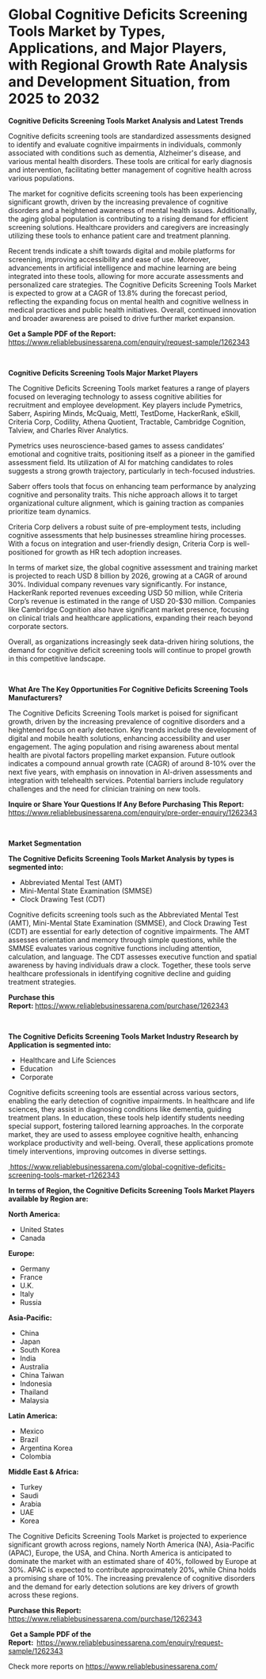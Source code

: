 <p><h1>Global Cognitive Deficits Screening Tools Market by Types, Applications, and Major Players, with Regional Growth Rate Analysis and Development Situation, from 2025 to 2032</h1></p><p><strong>Cognitive Deficits Screening Tools Market Analysis and Latest Trends</strong></p>
<p><p>Cognitive deficits screening tools are standardized assessments designed to identify and evaluate cognitive impairments in individuals, commonly associated with conditions such as dementia, Alzheimer's disease, and various mental health disorders. These tools are critical for early diagnosis and intervention, facilitating better management of cognitive health across various populations.</p><p>The market for cognitive deficits screening tools has been experiencing significant growth, driven by the increasing prevalence of cognitive disorders and a heightened awareness of mental health issues. Additionally, the aging global population is contributing to a rising demand for efficient screening solutions. Healthcare providers and caregivers are increasingly utilizing these tools to enhance patient care and treatment planning.</p><p>Recent trends indicate a shift towards digital and mobile platforms for screening, improving accessibility and ease of use. Moreover, advancements in artificial intelligence and machine learning are being integrated into these tools, allowing for more accurate assessments and personalized care strategies. The Cognitive Deficits Screening Tools Market is expected to grow at a CAGR of 13.8% during the forecast period, reflecting the expanding focus on mental health and cognitive wellness in medical practices and public health initiatives. Overall, continued innovation and broader awareness are poised to drive further market expansion.</p></p>
<p><strong>Get a Sample PDF of the Report:&nbsp;</strong> <a href="https://www.reliablebusinessarena.com/enquiry/request-sample/1262343?utm_campaign=2483&utm_medium=2&utm_source=Github&utm_content=ia&utm_term=24032025&utm_id=cognitive-deficits-screening-tools">https://www.reliablebusinessarena.com/enquiry/request-sample/1262343</a></p>
<p>&nbsp;</p>
<p><strong>Cognitive Deficits Screening Tools Major Market Players</strong></p>
<p><p>The Cognitive Deficits Screening Tools market features a range of players focused on leveraging technology to assess cognitive abilities for recruitment and employee development. Key players include Pymetrics, Saberr, Aspiring Minds, McQuaig, Mettl, TestDome, HackerRank, eSkill, Criteria Corp, Codility, Athena Quotient, Tractable, Cambridge Cognition, Talview, and Charles River Analytics.</p><p>Pymetrics uses neuroscience-based games to assess candidates’ emotional and cognitive traits, positioning itself as a pioneer in the gamified assessment field. Its utilization of AI for matching candidates to roles suggests a strong growth trajectory, particularly in tech-focused industries.</p><p>Saberr offers tools that focus on enhancing team performance by analyzing cognitive and personality traits. This niche approach allows it to target organizational culture alignment, which is gaining traction as companies prioritize team dynamics.</p><p>Criteria Corp delivers a robust suite of pre-employment tests, including cognitive assessments that help businesses streamline hiring processes. With a focus on integration and user-friendly design, Criteria Corp is well-positioned for growth as HR tech adoption increases.</p><p>In terms of market size, the global cognitive assessment and training market is projected to reach USD 8 billion by 2026, growing at a CAGR of around 30%. Individual company revenues vary significantly. For instance, HackerRank reported revenues exceeding USD 50 million, while Criteria Corp’s revenue is estimated in the range of USD 20-$30 million. Companies like Cambridge Cognition also have significant market presence, focusing on clinical trials and healthcare applications, expanding their reach beyond corporate sectors.</p><p>Overall, as organizations increasingly seek data-driven hiring solutions, the demand for cognitive deficit screening tools will continue to propel growth in this competitive landscape.</p></p>
<p>&nbsp;</p>
<p><strong>What Are The Key Opportunities For Cognitive Deficits Screening Tools Manufacturers?</strong></p>
<p><p>The Cognitive Deficits Screening Tools market is poised for significant growth, driven by the increasing prevalence of cognitive disorders and a heightened focus on early detection. Key trends include the development of digital and mobile health solutions, enhancing accessibility and user engagement. The aging population and rising awareness about mental health are pivotal factors propelling market expansion. Future outlook indicates a compound annual growth rate (CAGR) of around 8-10% over the next five years, with emphasis on innovation in AI-driven assessments and integration with telehealth services. Potential barriers include regulatory challenges and the need for clinician training on new tools.</p></p>
<p><strong>Inquire or Share Your Questions If Any Before Purchasing This Report:</strong> <a href="https://www.reliablebusinessarena.com/enquiry/pre-order-enquiry/1262343?utm_campaign=2483&utm_medium=2&utm_source=Github&utm_content=ia&utm_term=24032025&utm_id=cognitive-deficits-screening-tools">https://www.reliablebusinessarena.com/enquiry/pre-order-enquiry/1262343</a></p>
<p>&nbsp;</p>
<p><strong>Market Segmentation</strong></p>
<p><strong>The Cognitive Deficits Screening Tools Market Analysis by types is segmented into:</strong></p>
<p><ul><li>Abbreviated Mental Test (AMT)</li><li>Mini-Mental State Examination (SMMSE)</li><li>Clock Drawing Test (CDT)</li></ul></p>
<p><p>Cognitive deficits screening tools such as the Abbreviated Mental Test (AMT), Mini-Mental State Examination (SMMSE), and Clock Drawing Test (CDT) are essential for early detection of cognitive impairments. The AMT assesses orientation and memory through simple questions, while the SMMSE evaluates various cognitive functions including attention, calculation, and language. The CDT assesses executive function and spatial awareness by having individuals draw a clock. Together, these tools serve healthcare professionals in identifying cognitive decline and guiding treatment strategies.</p></p>
<p><strong>Purchase this Report:&nbsp;</strong><a href="https://www.reliablebusinessarena.com/purchase/1262343?utm_campaign=2483&utm_medium=2&utm_source=Github&utm_content=ia&utm_term=24032025&utm_id=cognitive-deficits-screening-tools">https://www.reliablebusinessarena.com/purchase/1262343</a></p>
<p>&nbsp;</p>
<p><strong>The Cognitive Deficits Screening Tools Market Industry Research by Application is segmented into:</strong></p>
<p><ul><li>Healthcare and Life Sciences</li><li>Education</li><li>Corporate</li></ul></p>
<p><p>Cognitive deficits screening tools are essential across various sectors, enabling the early detection of cognitive impairments. In healthcare and life sciences, they assist in diagnosing conditions like dementia, guiding treatment plans. In education, these tools help identify students needing special support, fostering tailored learning approaches. In the corporate market, they are used to assess employee cognitive health, enhancing workplace productivity and well-being. Overall, these applications promote timely interventions, improving outcomes in diverse settings.</p></p>
<p><a href="https://www.reliablebusinessarena.com/global-cognitive-deficits-screening-tools-market-r1262343?utm_campaign=2483&utm_medium=2&utm_source=Github&utm_content=ia&utm_term=24032025&utm_id=cognitive-deficits-screening-tools">&nbsp;https://www.reliablebusinessarena.com/global-cognitive-deficits-screening-tools-market-r1262343</a></p>
<p><strong>In terms of Region, the Cognitive Deficits Screening Tools Market Players available by Region are:</strong></p>
<p>
    <p> <strong> North America: </strong>
        <ul>
            <li>United States</li>
            <li>Canada</li>
        </ul>
        </p> 
    <p> <strong> Europe: </strong>
        <ul>
            <li>Germany</li>
            <li>France</li>
            <li>U.K.</li>
            <li>Italy</li>
            <li>Russia</li>
        </ul>
        </p> 
    <p> <strong> Asia-Pacific: </strong>
        <ul>
            <li>China</li>
            <li>Japan</li>
            <li>South Korea</li>
            <li>India</li>
            <li>Australia</li>
            <li>China Taiwan</li>
            <li>Indonesia</li>
            <li>Thailand</li>
            <li>Malaysia</li>
        </ul>
        </p> 
    <p> <strong> Latin America: </strong>
        <ul>
            <li>Mexico</li>
            <li>Brazil</li>
            <li>Argentina Korea</li>
            <li>Colombia</li>
        </ul>
        </p> 
    <p> <strong> Middle East & Africa: </strong>
        <ul>
            <li>Turkey</li>
            <li>Saudi</li>
            <li>Arabia</li>
            <li>UAE</li>
            <li>Korea</li>
        </ul>
    </p>
    </p>
<p><p>The Cognitive Deficits Screening Tools Market is projected to experience significant growth across regions, namely North America (NA), Asia-Pacific (APAC), Europe, the USA, and China. North America is anticipated to dominate the market with an estimated share of 40%, followed by Europe at 30%. APAC is expected to contribute approximately 20%, while China holds a promising share of 10%. The increasing prevalence of cognitive disorders and the demand for early detection solutions are key drivers of growth across these regions.</p></p>
<p><strong>Purchase this Report: </strong><a href="https://www.reliablebusinessarena.com/purchase/1262343?utm_campaign=2483&utm_medium=2&utm_source=Github&utm_content=ia&utm_term=24032025&utm_id=cognitive-deficits-screening-tools">https://www.reliablebusinessarena.com/purchase/1262343</a></p>
<p>&nbsp;<strong>Get a Sample PDF of the Report:&nbsp;&nbsp;</strong><a href="https://www.reliablebusinessarena.com/enquiry/request-sample/1262343?utm_campaign=2483&utm_medium=2&utm_source=Github&utm_content=ia&utm_term=24032025&utm_id=cognitive-deficits-screening-tools">https://www.reliablebusinessarena.com/enquiry/request-sample/1262343</a></p>
<p><strong></strong></p>
<p>Check more reports on <a href="https://www.reliablebusinessarena.com/?utm_campaign=2483&utm_medium=2&utm_source=Github&utm_content=ia&utm_term=24032025&utm_id=cognitive-deficits-screening-tools">https://www.reliablebusinessarena.com/</a></p>